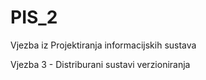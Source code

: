 PIS_2
=====

Vjezba iz Projektiranja informacijskih sustava

Vjezba 3 - Distriburani sustavi verzioniranja